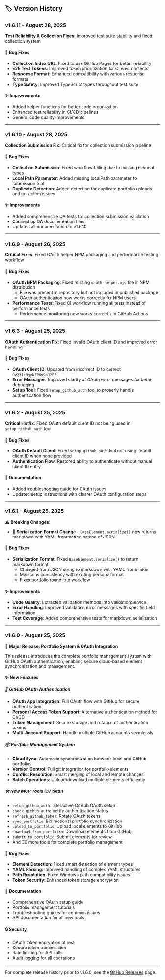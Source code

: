 ## 🏷️ Version History

### v1.6.11 - August 28, 2025

**Test Reliability & Collection Fixes**: Improved test suite stability and fixed collection system

#### 🔧 Bug Fixes
- **Collection Index URL**: Fixed to use GitHub Pages for better reliability
- **E2E Test Tokens**: Improved token prioritization for CI environments
- **Response Format**: Enhanced compatibility with various response formats
- **Type Safety**: Improved TypeScript types throughout test suite

#### ✨ Improvements
- Added helper functions for better code organization
- Enhanced test reliability in CI/CD pipelines
- General code quality improvements

---

### v1.6.10 - August 28, 2025

**Collection Submission Fix**: Critical fix for collection submission pipeline

#### 🔧 Bug Fixes
- **Collection Submission**: Fixed workflow failing due to missing element types
- **Local Path Parameter**: Added missing localPath parameter to submission tool
- **Duplicate Detection**: Added detection for duplicate portfolio uploads and collection issues

#### ✨ Improvements
- Added comprehensive QA tests for collection submission validation
- Cleaned up QA documentation files
- Updated all documentation to v1.6.10

---

### v1.6.9 - August 26, 2025

**Critical Fixes**: Fixed OAuth helper NPM packaging and performance testing workflow

#### 🔧 Bug Fixes
- **OAuth NPM Packaging**: Fixed missing `oauth-helper.mjs` file in NPM distribution
  - File was present in repository but not included in published package
  - OAuth authentication now works correctly for NPM users
- **Performance Tests**: Fixed CI workflow running all tests instead of performance tests
  - Performance monitoring now works correctly in GitHub Actions

---

### v1.6.3 - August 25, 2025

**OAuth Authentication Fix**: Fixed invalid OAuth client ID and improved error handling

#### 🔧 Bug Fixes
- **OAuth Client ID**: Updated from incorrect ID to correct `Ov23li9gyNZP6m9aJ2EP`
- **Error Messages**: Improved clarity of OAuth error messages for better debugging
- **Setup Tool**: Fixed `setup_github_auth` tool to properly handle authentication flow

---

### v1.6.2 - August 25, 2025

**Critical Hotfix**: Fixed OAuth default client ID not being used in `setup_github_auth` tool

#### 🔧 Bug Fixes
- **OAuth Default Client**: Fixed `setup_github_auth` tool not using default client ID when none provided
- **Authentication Flow**: Restored ability to authenticate without manual client ID entry

#### 📝 Documentation
- Added troubleshooting guide for OAuth issues
- Updated setup instructions with clearer OAuth configuration steps

---

### v1.6.1 - August 25, 2025

**⚠️ Breaking Changes**:
- 🔄 **Serialization Format Change** - `BaseElement.serialize()` now returns markdown with YAML frontmatter instead of JSON

#### 🔧 Bug Fixes
- **Serialization Format**: Fixed `BaseElement.serialize()` to return markdown format
  - Changed from JSON string to markdown with YAML frontmatter
  - Maintains consistency with existing persona format
  - Fixes portfolio round-trip workflow

#### ✨ Improvements
- **Code Quality**: Extracted validation methods into ValidationService
- **Error Handling**: Improved validation error messages with specific field information
- **Test Coverage**: Added comprehensive tests for markdown serialization

---

### v1.6.0 - August 25, 2025

**🚀 Major Release: Portfolio System & OAuth Integration**

This release introduces the complete portfolio management system with GitHub OAuth authentication, enabling secure cloud-based element synchronization and management.

#### ✨ New Features

##### 🔐 GitHub OAuth Authentication
- **OAuth App Integration**: Full OAuth flow with GitHub for secure authentication
- **Personal Access Token Support**: Alternative authentication method for CI/CD
- **Token Management**: Secure storage and rotation of authentication tokens
- **Multi-Account Support**: Handle multiple GitHub accounts seamlessly

##### 📦 Portfolio Management System
- **Cloud Sync**: Automatic synchronization between local and GitHub portfolios
- **Version Control**: Full git integration for portfolio elements
- **Conflict Resolution**: Smart merging of local and remote changes
- **Batch Operations**: Upload/download multiple elements efficiently

##### 🛠️ New MCP Tools (37 total)
- `setup_github_auth`: Interactive GitHub OAuth setup
- `check_github_auth`: Verify authentication status
- `refresh_github_token`: Rotate OAuth tokens
- `sync_portfolio`: Bidirectional portfolio synchronization
- `upload_to_portfolio`: Upload local elements to GitHub
- `download_from_portfolio`: Download elements from GitHub
- `submit_to_portfolio`: Submit elements for review
- And 30 more tools for complete portfolio management

#### 🔧 Bug Fixes
- **Element Detection**: Fixed smart detection of element types
- **YAML Parsing**: Improved handling of complex YAML structures
- **Path Resolution**: Fixed Windows path compatibility issues
- **Token Security**: Enhanced token storage encryption

#### 📝 Documentation
- Comprehensive OAuth setup guide
- Portfolio management tutorials
- Troubleshooting guides for common issues
- API documentation for all new tools

#### 🔒 Security
- OAuth token encryption at rest
- Secure token transmission
- Rate limiting for API calls
- Audit logging for all operations

---

For complete release history prior to v1.6.0, see the [GitHub Releases](https://github.com/DollhouseMCP/mcp-server/releases) page.
